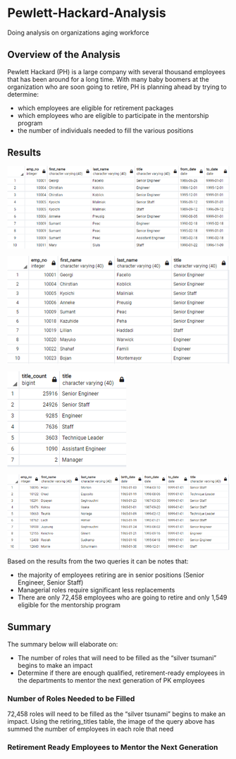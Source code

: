 # Pewlett-Hackard-Analysis
Doing analysis on organizations aging workforce

## Overview of the Analysis
Pewlett Hackard (PH) is a large company with several thousand employees that has been around for a long time. With many baby boomers at the organization who are soon going to retire, PH is planning ahead by trying to determine:
-	which employees are eligible for retirement packages
-	which employees who are eligible to participate in the mentorship program
-	the number of individuals needed to fill the various positions

## Results

![image_name](https://github.com/Mugunthan24/Pewlett-Hackard-Analysis/blob/main/Images/retirement_titles.PNG)


![image_name](https://github.com/Mugunthan24/Pewlett-Hackard-Analysis/blob/main/Images/unique_titles.PNG)


![image_name](https://github.com/Mugunthan24/Pewlett-Hackard-Analysis/blob/main/Images/retiring_titles.PNG)


![image_name](https://github.com/Mugunthan24/Pewlett-Hackard-Analysis/blob/main/Images/mentorship_eligibilty.PNG)

Based on the results from the two queries it can be notes that:
-	the majority of employees retiring are in senior positions (Senior Engineer, Senior Staff)
-	Managerial roles require significant less replacements
-	There are only 72,458 employees who are going to retire and only 1,549 eligible for the mentorship program

## Summary
The summary below will elaborate on:
-	The number of roles that will need to be filled as the “silver tsumani” begins to make an impact
-	Determine if there are enough qualified, retirement-ready employees in the departments to mentor the next generation of PK employees

### Number of Roles Needed to be Filled
72,458 roles will need to be filled as the “silver tsunami” begins to make an impact. Using the retiring_titles table, the image of the query above has summed the number of employees in each role that need 

### Retirement Ready Employees to Mentor the Next Generation
